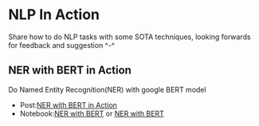 # NLP In Action
Share how to do NLP tasks with some SOTA techniques, looking forwards for feedback and suggestion ^-^ 

## NER with BERT in Action
Do Named Entity Recognition(NER) with google BERT model
- Post:[NER with BERT in Action](https://medium.com/@yingbiao/ner-with-bert-in-action-936ff275bc73)
- Notebook:[NER with BERT](https://github.com/billpku/NLP_In_Action/blob/master/NER_with_BERT.ipynb) or [NER with BERT](https://nbviewer.jupyter.org/github/billpku/NLP_In_Action/blob/master/NER_with_BERT.ipynb)
 
